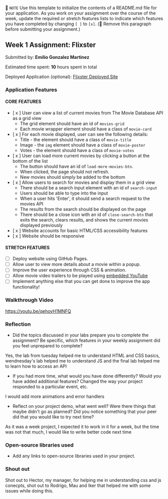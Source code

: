 📝 `NOTE` Use this template to initialize the contents of a README.md file for your application. As you work on your assignment over the course of the week, update the required or stretch features lists to indicate which features you have completed by changing `[ ]` to `[x]`. (🚫 Remove this paragraph before submitting your assignment.)

## Week 1 Assignment: Flixster

Submitted by: **Emilio Gonzalez Martinez**

Estimated time spent: **10** hours spent in total

Deployed Application (optional): [Flixster Deployed Site](ADD_LINK_HERE)

### Application Features

#### CORE FEATURES

- [ x ] User can view a list of current movies from The Movie Database API as a grid view
  - The grid element should have an id of `movies-grid`
  - Each movie wrapper element should have a class of `movie-card`
- [ x ] For each movie displayed, user can see the following details:
  - Title - the element should have a class of `movie-title`
  - Image - the `img` element should have a class of `movie-poster`
  - Votes - the element should have a class of `movie-votes`
- [ x ] User can load more current movies by clicking a button at the bottom of the list
  - The button should have an id of `load-more-movies-btn`.
  - When clicked, the page should not refresh.
  - New movies should simply be added to the bottom
- [ x ] Allow users to search for movies and display them in a grid view
  - There should be a search input element with an id of `search-input`
  - Users should be able to type into the input
  - When a user hits 'Enter', it should send a search request to the movies API
  - The results from the search should be displayed on the page
  - There should be a close icon with an id of `close-search-btn` that exits the search, clears results, and shows the current movies displayed previously
- [ x ] Website accounts for basic HTML/CSS accessibility features
- [ x ] Website should be responsive

#### STRETCH FEATURES

- [ ] Deploy website using GitHub Pages. 
- [ ] Allow user to view more details about a movie within a popup.
- [ ] Improve the user experience through CSS & animation.
- [ ] Allow movie video trailers to be played using [embedded YouTube](https://support.google.com/youtube/answer/171780?hl=en)
- [ ] Implement anything else that you can get done to improve the app functionality!

### Walkthrough Video

https://youtu.be/qehoyH1MNFQ

### Reflection

* Did the topics discussed in your labs prepare you to complete the assignment? Be specific, which features in your weekly assignment did you feel unprepared to complete?

Yes, the lab from tuesday helped me to understand HTML and CSS basics, wendnesday's lab helped me to understand JS and the final lab helped me to learn how to access an API

* If you had more time, what would you have done differently? Would you have added additional features? Changed the way your project responded to a particular event, etc.
  
I would add more animations and error handlers

* Reflect on your project demo, what went well? Were there things that maybe didn't go as planned? Did you notice something that your peer did that you would like to try next time?

As it was a week project, I expected it to work in it for a week, but the time was not that much, I would like to write better code next time

### Open-source libraries used

- Add any links to open-source libraries used in your project.

### Shout out

Shot out to Hector, my manager, for helping me in understanding css and js conecpts, shot out to Rodrigo, Mau and Iker that helped me with some issues while doing this.
